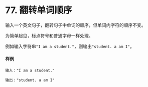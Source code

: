 # 77. 翻转单词顺序

输入一个英文句子，翻转句子中单词的顺序，但单词内字符的顺序不变。

为简单起见，标点符号和普通字母一样处理。

例如输入字符串`"I am a student."`，则输出`"student. a am I"`。

#### 样例

```
输入："I am a student."

输出："student. a am I"
```